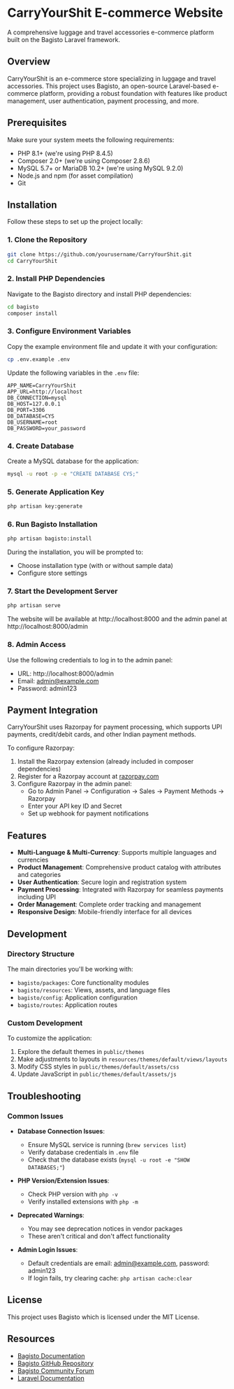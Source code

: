 # CarryYourShit E-commerce Website

A comprehensive luggage and travel accessories e-commerce platform built on the Bagisto Laravel framework.

## Overview

CarryYourShit is an e-commerce store specializing in luggage and travel accessories. This project uses Bagisto, an open-source Laravel-based e-commerce platform, providing a robust foundation with features like product management, user authentication, payment processing, and more.

## Prerequisites

Make sure your system meets the following requirements:

- PHP 8.1+ (we're using PHP 8.4.5)
- Composer 2.0+ (we're using Composer 2.8.6)
- MySQL 5.7+ or MariaDB 10.2+ (we're using MySQL 9.2.0)
- Node.js and npm (for asset compilation)
- Git

## Installation

Follow these steps to set up the project locally:

### 1. Clone the Repository

```bash
git clone https://github.com/yourusername/CarryYourShit.git
cd CarryYourShit
```

### 2. Install PHP Dependencies

Navigate to the Bagisto directory and install PHP dependencies:

```bash
cd bagisto
composer install
```

### 3. Configure Environment Variables

Copy the example environment file and update it with your configuration:

```bash
cp .env.example .env
```

Update the following variables in the `.env` file:

```
APP_NAME=CarryYourShit
APP_URL=http://localhost
DB_CONNECTION=mysql
DB_HOST=127.0.0.1
DB_PORT=3306
DB_DATABASE=CYS
DB_USERNAME=root
DB_PASSWORD=your_password
```

### 4. Create Database

Create a MySQL database for the application:

```bash
mysql -u root -p -e "CREATE DATABASE CYS;"
```

### 5. Generate Application Key

```bash
php artisan key:generate
```

### 6. Run Bagisto Installation

```bash
php artisan bagisto:install
```

During the installation, you will be prompted to:
- Choose installation type (with or without sample data)
- Configure store settings

### 7. Start the Development Server

```bash
php artisan serve
```

The website will be available at http://localhost:8000 and the admin panel at http://localhost:8000/admin

### 8. Admin Access

Use the following credentials to log in to the admin panel:
- URL: http://localhost:8000/admin
- Email: admin@example.com
- Password: admin123

## Payment Integration

CarryYourShit uses Razorpay for payment processing, which supports UPI payments, credit/debit cards, and other Indian payment methods.

To configure Razorpay:

1. Install the Razorpay extension (already included in composer dependencies)
2. Register for a Razorpay account at [razorpay.com](https://razorpay.com)
3. Configure Razorpay in the admin panel:
   - Go to Admin Panel → Configuration → Sales → Payment Methods → Razorpay
   - Enter your API key ID and Secret
   - Set up webhook for payment notifications

## Features

- **Multi-Language & Multi-Currency**: Supports multiple languages and currencies
- **Product Management**: Comprehensive product catalog with attributes and categories
- **User Authentication**: Secure login and registration system
- **Payment Processing**: Integrated with Razorpay for seamless payments including UPI
- **Order Management**: Complete order tracking and management
- **Responsive Design**: Mobile-friendly interface for all devices

## Development

### Directory Structure

The main directories you'll be working with:

- `bagisto/packages`: Core functionality modules
- `bagisto/resources`: Views, assets, and language files
- `bagisto/config`: Application configuration
- `bagisto/routes`: Application routes

### Custom Development

To customize the application:

1. Explore the default themes in `public/themes`
2. Make adjustments to layouts in `resources/themes/default/views/layouts`
3. Modify CSS styles in `public/themes/default/assets/css`
4. Update JavaScript in `public/themes/default/assets/js`

## Troubleshooting

### Common Issues

- **Database Connection Issues**:
  - Ensure MySQL service is running (`brew services list`)
  - Verify database credentials in `.env` file
  - Check that the database exists (`mysql -u root -e "SHOW DATABASES;"`)

- **PHP Version/Extension Issues**:
  - Check PHP version with `php -v`
  - Verify installed extensions with `php -m`

- **Deprecated Warnings**:
  - You may see deprecation notices in vendor packages
  - These aren't critical and don't affect functionality

- **Admin Login Issues**:
  - Default credentials are email: admin@example.com, password: admin123
  - If login fails, try clearing cache: `php artisan cache:clear`

## License

This project uses Bagisto which is licensed under the MIT License.

## Resources

- [Bagisto Documentation](https://devdocs.bagisto.com/)
- [Bagisto GitHub Repository](https://github.com/bagisto/bagisto)
- [Bagisto Community Forum](https://forums.bagisto.com/)
- [Laravel Documentation](https://laravel.com/docs) 